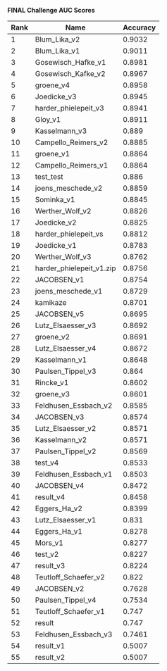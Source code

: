 **FINAL Challenge AUC Scores**


|Rank|Name|Accuracy|
|----|-----|---|
|1|Blum_Lika_v2|0.9032| 
|2|Blum_Lika_v1|0.9011| 
|3|Gosewisch_Hafke_v1|0.8981| 
|4|Gosewisch_Kafke_v2|0.8967| 
|5|groene_v4|0.8958| 
|6|Joedicke_v3|0.8945| 
|7|harder_phielepeit_v3|0.8941| 
|8|Gloy_v1|0.8911| 
|9|Kasselmann_v3|0.889| 
|10|Campello_Reimers_v2|0.8885| 
|11|groene_v1|0.8864| 
|12|Campello_Reimers_v1|0.8864| 
|13|test_test|0.886| 
|14|joens_meschede_v2|0.8859| 
|15|Sominka_v1|0.8845| 
|16|Werther_Wolf_v2|0.8826| 
|17|Joedicke_v2|0.8825| 
|18|harder_phielepeit_vs|0.8812| 
|19|Joedicke_v1|0.8783| 
|20|Werther_Wolf_v3|0.8762| 
|21|harder_phielepeit_v1.zip|0.8756| 
|22|JACOBSEN_v1|0.8754| 
|23|joens_meschede_v1|0.8729| 
|24|kamikaze|0.8701| 
|25|JACOBSEN_v5|0.8695| 
|26|Lutz_Elsaesser_v3|0.8692| 
|27|groene_v2|0.8691| 
|28|Lutz_Elsaesser_v4|0.8672| 
|29|Kasselmann_v1|0.8648| 
|30|Paulsen_Tippel_v3|0.864| 
|31|Rincke_v1|0.8602| 
|32|groene_v3|0.8601| 
|33|Feldhusen_Essbach_v2|0.8585| 
|34|JACOBSEN_v3|0.8574| 
|35|Lutz_Elsaesser_v2|0.8571| 
|36|Kasselmann_v2|0.8571| 
|37|Paulsen_Tippel_v2|0.8569| 
|38|test_v4|0.8533| 
|39|Feldhusen_Essbach_v1|0.8503| 
|40|JACOBSEN_v4|0.8472| 
|41|result_v4|0.8458| 
|42|Eggers_Ha_v2|0.8399| 
|43|Lutz_Elsaesser_v1|0.831| 
|44|Eggers_Ha_v1|0.8278| 
|45|Mors_v1|0.8277| 
|46|test_v2|0.8227| 
|47|result_v3|0.8224| 
|48|Teutloff_Schaefer_v2|0.822| 
|49|JACOBSEN_v2|0.7628| 
|50|Paulsen_Tippel_v4|0.7534| 
|51|Teutloff_Schaefer_v1|0.747| 
|52|result|0.747| 
|53|Feldhusen_Essbach_v3|0.7461| 
|54|result_v1|0.5007| 
|55|result_v2|0.5007| 
